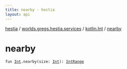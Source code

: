 ```yaml
---
title: nearby - hestia
layout: api
---
```


<div class='api-docs-breadcrumbs'><a href="../../index.html">hestia</a> / <a href="../index.html">worlds.gregs.hestia.services</a> / <a href="index.html">kotlin.Int</a> / <a href="./nearby.html">nearby</a></div>

# nearby

<div class="signature"><code><span class="keyword">fun </span><a href="https://kotlinlang.org/api/latest/jvm/stdlib/kotlin/-int/index.html"><span class="identifier">Int</span></a><span class="symbol">.</span><span class="identifier">nearby</span><span class="symbol">(</span><span class="parameterName" id="worlds.gregs.hestia.services$nearby(kotlin.Int, kotlin.Int)/size">size</span><span class="symbol">:</span>&nbsp;<a href="https://kotlinlang.org/api/latest/jvm/stdlib/kotlin/-int/index.html"><span class="identifier">Int</span></a><span class="symbol">)</span><span class="symbol">: </span><a href="https://kotlinlang.org/api/latest/jvm/stdlib/kotlin.ranges/-int-range/index.html"><span class="identifier">IntRange</span></a></code></div>
